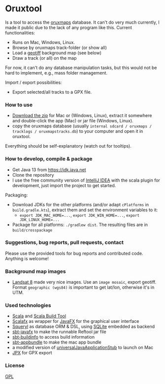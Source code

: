 # Oruxtool

Is a tool to access the [oruxmaps](http://oruxmaps.com) database. It can't do very much currently, I made it public due to the lack of any program like this. Current functionalities:

* Runs on Mac, Windows, Linux.
* Browse by oruxmaps track-folder (or show all)
* Load a [geotiff](http://trac.osgeo.org/geotiff/) background map (see below)
* Draw a track (or all) on the map

For now, it can't do any database manipulation tasks, but this would not be hard to implement, e.g., mass folder management.

Import / export possibilities:

* Export selected/all tracks to a GPX file.

### How to use ###

* [Download the zip](https://github.com/wolfgangasdf/oruxtool/releases) for Mac or (Windows, Linux), extract it somewhere and double-click the app (Mac) or
  jar file (Windows, Linux).
* copy the oruxmaps database (usually `internal sdcard / oruxmaps / tracklogs / oruxmapstracks.db`) to your computer and open it in oruxtool.

Everything should be self-explanatory (watch out for tooltips).

### How to develop, compile & package ###

* Get Java 13 from https://jdk.java.net
* Clone the repository
* I use the free community version of [IntelliJ IDEA](https://www.jetbrains.com/idea/download/) with the scala 
plugin for development, just import the project to get started. 

Packaging:

* Download JDKs for the other platforms (and/or adapt `cPlatforms` in `build.gradle.kts`), extract them and set the environment variables to it:
  * `export JDK_MAC_HOME=...`, `export JDK_WIN_HOME=...`, `export JDK_LINUX_HOME=...`
* Package for all platforms: `./gradlew dist`. The resulting files are in `build/crosspackage`

### Suggestions, bug reports, pull requests, contact ###
Please use the provided tools for bug reports and contributed code. Anything is welcome!

### Background map images ###

* [Landsat 8](http://landsatlook.usgs.gov/viewer.html) made very nice images. Use an `image mosaic`, export geotiff.
Format `geographic (wgs84)` is important to get lat/lon, otherwise it's in UTM.

### Used technologies ###

* [Scala](http://www.scala-lang.org) and [Scala Build Tool](http://www.scala-sbt.org)
* [Scalafx](http://scalafx.org) as wrapper for [JavaFX](http://docs.oracle.com/javafx) for the graphical user interface
* [Squeryl](http://squeryl.org) as database ORM & DSL, using [SQLite](https://www.sqlite.org) embedded as backend
* [sbt-javafx](https://github.com/kavedaa/sbt-javafx) to make the runnable Reftool jar file
* [sbt-buildinfo](https://github.com/sbt/sbt-buildinfo) to access build information
* [sbt-appbundle](https://github.com/Sciss/sbt-appbundle) to make the mac app bundle
* a modified version of [universalJavaApplicationStub](https://github.com/tofi86/universalJavaApplicationStub) to launch on Mac
* [JPX](https://github.com/jenetics/jpx) for GPX export

### License ###
[GPL](https://www.gnu.org/licenses/gpl.html)